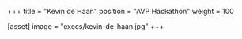 +++
title = "Kevin de Haan"
position = "AVP Hackathon"
weight = 100

[asset]
image = "execs/kevin-de-haan.jpg"
+++

